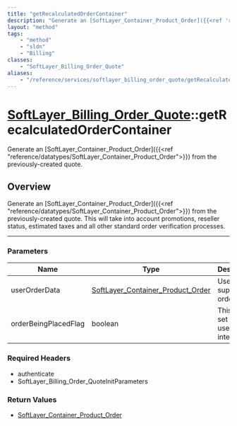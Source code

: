 ```yaml
---
title: "getRecalculatedOrderContainer"
description: "Generate an [SoftLayer_Container_Product_Order]({{<ref 'reference/datatypes/SoftLayer_Container_Product_Order'>}}) from... "
layout: "method"
tags:
    - "method"
    - "sldn"
    - "Billing"
classes:
    - "SoftLayer_Billing_Order_Quote"
aliases:
    - "/reference/services/softlayer_billing_order_quote/getRecalculatedOrderContainer"
---
```

# [SoftLayer_Billing_Order_Quote](/reference/services/SoftLayer_Billing_Order_Quote)::getRecalculatedOrderContainer


Generate an [SoftLayer_Container_Product_Order]({{<ref "reference/datatypes/SoftLayer_Container_Product_Order">}}) from the previously-created quote. 


## Overview 
Generate an [SoftLayer_Container_Product_Order]({{<ref "reference/datatypes/SoftLayer_Container_Product_Order">}}) from the previously-created quote. This will take into account promotions, reseller status, estimated taxes and all other standard order verification processes. 

-----

### Parameters 
|Name | Type | Description |
| --- | --- | --- |
|userOrderData| <a href='/reference/datatypes/SoftLayer_Container_Product_Order'>SoftLayer_Container_Product_Order </a>| User supplied order data|
|orderBeingPlacedFlag| boolean| This flag is set and used internally|


### Required Headers
* authenticate
* SoftLayer_Billing_Order_QuoteInitParameters


### Return Values
* <a href='/reference/datatypes/SoftLayer_Container_Product_Order'>SoftLayer_Container_Product_Order </a>




